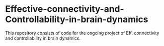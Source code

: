 # Effective-connectivity-and-Controllability-in-brain-dynamics
This repository consists of code for the ongoing project of Eff. connectivity and controllability in brain dynamics. 
